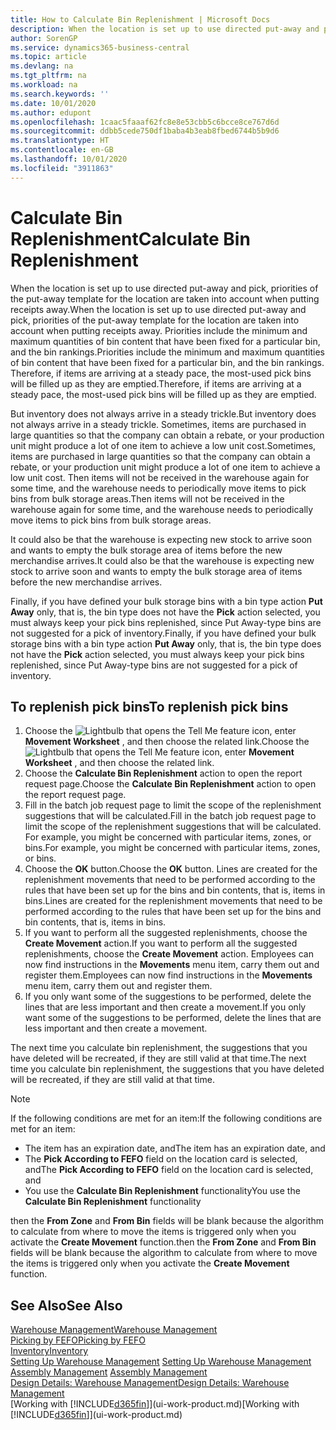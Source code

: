```yaml
---
title: How to Calculate Bin Replenishment | Microsoft Docs
description: When the location is set up to use directed put-away and pick, priorities of the put-away template for the location are taken into account when putting receipts away.
author: SorenGP
ms.service: dynamics365-business-central
ms.topic: article
ms.devlang: na
ms.tgt_pltfrm: na
ms.workload: na
ms.search.keywords: ''
ms.date: 10/01/2020
ms.author: edupont
ms.openlocfilehash: 1caac5faaaf62fc8e8e53cbb5c6bcce8ce767d6d
ms.sourcegitcommit: ddbb5cede750df1baba4b3eab8fbed6744b5b9d6
ms.translationtype: HT
ms.contentlocale: en-GB
ms.lasthandoff: 10/01/2020
ms.locfileid: "3911863"
---
```

# <a name="calculate-bin-replenishment"></a><span data-ttu-id="87f54-103">Calculate Bin Replenishment</span><span class="sxs-lookup"><span data-stu-id="87f54-103">Calculate Bin Replenishment</span></span>
<span data-ttu-id="87f54-104">When the location is set up to use directed put-away and pick, priorities of the put-away template for the location are taken into account when putting receipts away.</span><span class="sxs-lookup"><span data-stu-id="87f54-104">When the location is set up to use directed put-away and pick, priorities of the put-away template for the location are taken into account when putting receipts away.</span></span> <span data-ttu-id="87f54-105">Priorities include the minimum and maximum quantities of bin content that have been fixed for a particular bin, and the bin rankings.</span><span class="sxs-lookup"><span data-stu-id="87f54-105">Priorities include the minimum and maximum quantities of bin content that have been fixed for a particular bin, and the bin rankings.</span></span> <span data-ttu-id="87f54-106">Therefore, if items are arriving at a steady pace, the most-used pick bins will be filled up as they are emptied.</span><span class="sxs-lookup"><span data-stu-id="87f54-106">Therefore, if items are arriving at a steady pace, the most-used pick bins will be filled up as they are emptied.</span></span>  

<span data-ttu-id="87f54-107">But inventory does not always arrive in a steady trickle.</span><span class="sxs-lookup"><span data-stu-id="87f54-107">But inventory does not always arrive in a steady trickle.</span></span> <span data-ttu-id="87f54-108">Sometimes, items are purchased in large quantities so that the company can obtain a rebate, or your production unit might produce a lot of one item to achieve a low unit cost.</span><span class="sxs-lookup"><span data-stu-id="87f54-108">Sometimes, items are purchased in large quantities so that the company can obtain a rebate, or your production unit might produce a lot of one item to achieve a low unit cost.</span></span> <span data-ttu-id="87f54-109">Then items will not be received in the warehouse again for some time, and the warehouse needs to periodically move items to pick bins from bulk storage areas.</span><span class="sxs-lookup"><span data-stu-id="87f54-109">Then items will not be received in the warehouse again for some time, and the warehouse needs to periodically move items to pick bins from bulk storage areas.</span></span>  

<span data-ttu-id="87f54-110">It could also be that the warehouse is expecting new stock to arrive soon and wants to empty the bulk storage area of items before the new merchandise arrives.</span><span class="sxs-lookup"><span data-stu-id="87f54-110">It could also be that the warehouse is expecting new stock to arrive soon and wants to empty the bulk storage area of items before the new merchandise arrives.</span></span>  

<span data-ttu-id="87f54-111">Finally, if you have defined your bulk storage bins with a bin type action **Put Away** only, that is, the bin type does not have the **Pick** action selected, you must always keep your pick bins replenished, since Put Away-type bins are not suggested for a pick of inventory.</span><span class="sxs-lookup"><span data-stu-id="87f54-111">Finally, if you have defined your bulk storage bins with a bin type action **Put Away** only, that is, the bin type does not have the **Pick** action selected, you must always keep your pick bins replenished, since Put Away-type bins are not suggested for a pick of inventory.</span></span>  

## <a name="to-replenish-pick-bins"></a><span data-ttu-id="87f54-112">To replenish pick bins</span><span class="sxs-lookup"><span data-stu-id="87f54-112">To replenish pick bins</span></span>  
1.  <span data-ttu-id="87f54-113">Choose the ![Lightbulb that opens the Tell Me feature](media/ui-search/search_small.png "Tell me what you want to do") icon, enter **Movement Worksheet** , and then choose the related link.</span><span class="sxs-lookup"><span data-stu-id="87f54-113">Choose the ![Lightbulb that opens the Tell Me feature](media/ui-search/search_small.png "Tell me what you want to do") icon, enter **Movement Worksheet** , and then choose the related link.</span></span>  
2.  <span data-ttu-id="87f54-114">Choose the **Calculate Bin Replenishment** action to open the report request page.</span><span class="sxs-lookup"><span data-stu-id="87f54-114">Choose the **Calculate Bin Replenishment** action to open the report request page.</span></span>  
3.  <span data-ttu-id="87f54-115">Fill in the batch job request page to limit the scope of the replenishment suggestions that will be calculated.</span><span class="sxs-lookup"><span data-stu-id="87f54-115">Fill in the batch job request page to limit the scope of the replenishment suggestions that will be calculated.</span></span> <span data-ttu-id="87f54-116">For example, you might be concerned with particular items, zones, or bins.</span><span class="sxs-lookup"><span data-stu-id="87f54-116">For example, you might be concerned with particular items, zones, or bins.</span></span>  
4.  <span data-ttu-id="87f54-117">Choose the **OK** button.</span><span class="sxs-lookup"><span data-stu-id="87f54-117">Choose the **OK** button.</span></span> <span data-ttu-id="87f54-118">Lines are created for the replenishment movements that need to be performed according to the rules that have been set up for the bins and bin contents, that is, items in bins.</span><span class="sxs-lookup"><span data-stu-id="87f54-118">Lines are created for the replenishment movements that need to be performed according to the rules that have been set up for the bins and bin contents, that is, items in bins.</span></span>  
5.  <span data-ttu-id="87f54-119">If you want to perform all the suggested replenishments, choose the **Create Movement** action.</span><span class="sxs-lookup"><span data-stu-id="87f54-119">If you want to perform all the suggested replenishments, choose the **Create Movement** action.</span></span> <span data-ttu-id="87f54-120">Employees can now find instructions in the **Movements** menu item, carry them out and register them.</span><span class="sxs-lookup"><span data-stu-id="87f54-120">Employees can now find instructions in the **Movements** menu item, carry them out and register them.</span></span>  
6.  <span data-ttu-id="87f54-121">If you only want some of the suggestions to be performed, delete the lines that are less important and then create a movement.</span><span class="sxs-lookup"><span data-stu-id="87f54-121">If you only want some of the suggestions to be performed, delete the lines that are less important and then create a movement.</span></span>  

<span data-ttu-id="87f54-122">The next time you calculate bin replenishment, the suggestions that you have deleted will be recreated, if they are still valid at that time.</span><span class="sxs-lookup"><span data-stu-id="87f54-122">The next time you calculate bin replenishment, the suggestions that you have deleted will be recreated, if they are still valid at that time.</span></span>  

> [!NOTE]  
>  <span data-ttu-id="87f54-123">If the following conditions are met for an item:</span><span class="sxs-lookup"><span data-stu-id="87f54-123">If the following conditions are met for an item:</span></span>  
>   
>  -   <span data-ttu-id="87f54-124">The item has an expiration date, and</span><span class="sxs-lookup"><span data-stu-id="87f54-124">The item has an expiration date, and</span></span>  
> -   <span data-ttu-id="87f54-125">The **Pick According to FEFO** field on the location card is selected, and</span><span class="sxs-lookup"><span data-stu-id="87f54-125">The **Pick According to FEFO** field on the location card is selected, and</span></span>  
> -   <span data-ttu-id="87f54-126">You use the **Calculate Bin Replenishment** functionality</span><span class="sxs-lookup"><span data-stu-id="87f54-126">You use the **Calculate Bin Replenishment** functionality</span></span>  
>   
>  <span data-ttu-id="87f54-127">then the **From Zone** and **From Bin** fields will be blank because the algorithm to calculate from where to move the items is triggered only when you activate the **Create Movement** function.</span><span class="sxs-lookup"><span data-stu-id="87f54-127">then the **From Zone** and **From Bin** fields will be blank because the algorithm to calculate from where to move the items is triggered only when you activate the **Create Movement** function.</span></span>  

## <a name="see-also"></a><span data-ttu-id="87f54-128">See Also</span><span class="sxs-lookup"><span data-stu-id="87f54-128">See Also</span></span>  
[<span data-ttu-id="87f54-129">Warehouse Management</span><span class="sxs-lookup"><span data-stu-id="87f54-129">Warehouse Management</span></span>](warehouse-manage-warehouse.md)  
[<span data-ttu-id="87f54-130">Picking by FEFO</span><span class="sxs-lookup"><span data-stu-id="87f54-130">Picking by FEFO</span></span>](warehouse-picking-by-fefo.md)  
[<span data-ttu-id="87f54-131">Inventory</span><span class="sxs-lookup"><span data-stu-id="87f54-131">Inventory</span></span>](inventory-manage-inventory.md)  
<span data-ttu-id="87f54-132">[Setting Up Warehouse Management](warehouse-setup-warehouse.md)   </span><span class="sxs-lookup"><span data-stu-id="87f54-132">[Setting Up Warehouse Management](warehouse-setup-warehouse.md)   </span></span>  
<span data-ttu-id="87f54-133">[Assembly Management](assembly-assemble-items.md)  </span><span class="sxs-lookup"><span data-stu-id="87f54-133">[Assembly Management](assembly-assemble-items.md)  </span></span>  
[<span data-ttu-id="87f54-134">Design Details: Warehouse Management</span><span class="sxs-lookup"><span data-stu-id="87f54-134">Design Details: Warehouse Management</span></span>](design-details-warehouse-management.md)  
<span data-ttu-id="87f54-135">[Working with [!INCLUDE[d365fin](includes/d365fin_md.md)]](ui-work-product.md)</span><span class="sxs-lookup"><span data-stu-id="87f54-135">[Working with [!INCLUDE[d365fin](includes/d365fin_md.md)]](ui-work-product.md)</span></span>
